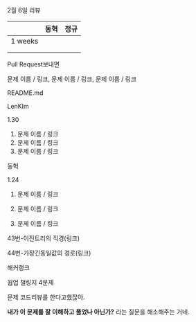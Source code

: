 

2월 6일 리뷰



|         | 동혁 | 정규 |
| ------- | ---- | ---- |
| 1 weeks |      |      |
|         |      |      |
|         |      |      |



Pull Request보내면

문제 이름 / 링크, 문제 이름 / 링크, 문제 이름 / 링크



README.md



LenKIm 

1.30

1. 문제 이름 / 링크
2. 문제 이름 / 링크
3. 문제 이름 / 링크



동혁

1.24

1. 문제 이름 / 링크

2. 문제 이름 / 링크

3. 문제 이름 / 링크

   





43번-이진트리의 직경(링크)

44번-가장긴동일값의 경로(링크)



해커랭크

웝업 챌링지 4문제



문제 코드리뷰를 한다고했잖아.

**내가 이 문제를 잘 이해하고 풀었나 아닌가?** 라는 질문을 해소해주는 거네.



